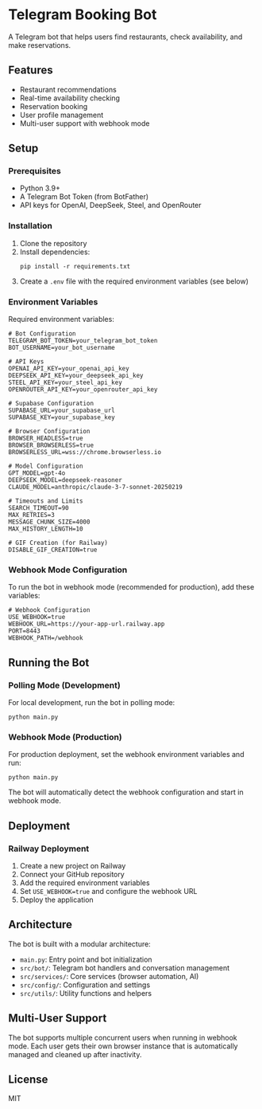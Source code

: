 # Telegram Booking Bot

A Telegram bot that helps users find restaurants, check availability, and make reservations.

## Features

- Restaurant recommendations
- Real-time availability checking
- Reservation booking
- User profile management
- Multi-user support with webhook mode

## Setup

### Prerequisites

- Python 3.9+
- A Telegram Bot Token (from BotFather)
- API keys for OpenAI, DeepSeek, Steel, and OpenRouter

### Installation

1. Clone the repository
2. Install dependencies:
   ```
   pip install -r requirements.txt
   ```
3. Create a `.env` file with the required environment variables (see below)

### Environment Variables

Required environment variables:

```
# Bot Configuration
TELEGRAM_BOT_TOKEN=your_telegram_bot_token
BOT_USERNAME=your_bot_username

# API Keys
OPENAI_API_KEY=your_openai_api_key
DEEPSEEK_API_KEY=your_deepseek_api_key
STEEL_API_KEY=your_steel_api_key
OPENROUTER_API_KEY=your_openrouter_api_key

# Supabase Configuration
SUPABASE_URL=your_supabase_url
SUPABASE_KEY=your_supabase_key

# Browser Configuration
BROWSER_HEADLESS=true
BROWSER_BROWSERLESS=true
BROWSERLESS_URL=wss://chrome.browserless.io

# Model Configuration
GPT_MODEL=gpt-4o
DEEPSEEK_MODEL=deepseek-reasoner
CLAUDE_MODEL=anthropic/claude-3-7-sonnet-20250219

# Timeouts and Limits
SEARCH_TIMEOUT=90
MAX_RETRIES=3
MESSAGE_CHUNK_SIZE=4000
MAX_HISTORY_LENGTH=10

# GIF Creation (for Railway)
DISABLE_GIF_CREATION=true
```

### Webhook Mode Configuration

To run the bot in webhook mode (recommended for production), add these variables:

```
# Webhook Configuration
USE_WEBHOOK=true
WEBHOOK_URL=https://your-app-url.railway.app
PORT=8443
WEBHOOK_PATH=/webhook
```

## Running the Bot

### Polling Mode (Development)

For local development, run the bot in polling mode:

```
python main.py
```

### Webhook Mode (Production)

For production deployment, set the webhook environment variables and run:

```
python main.py
```

The bot will automatically detect the webhook configuration and start in webhook mode.

## Deployment

### Railway Deployment

1. Create a new project on Railway
2. Connect your GitHub repository
3. Add the required environment variables
4. Set `USE_WEBHOOK=true` and configure the webhook URL
5. Deploy the application

## Architecture

The bot is built with a modular architecture:

- `main.py`: Entry point and bot initialization
- `src/bot/`: Telegram bot handlers and conversation management
- `src/services/`: Core services (browser automation, AI)
- `src/config/`: Configuration and settings
- `src/utils/`: Utility functions and helpers

## Multi-User Support

The bot supports multiple concurrent users when running in webhook mode. Each user gets their own browser instance that is automatically managed and cleaned up after inactivity.

## License

MIT 